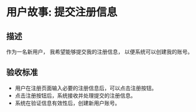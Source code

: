 # 用户故事: 提交注册信息

## 描述

作为一名新用户，
我希望能够提交我的注册信息，
以便系统可以创建我的账号。

## 验收标准

- 用户在注册页面输入必要的注册信息后，可以点击注册按钮。
- 点击注册按钮后，系统接收并处理提交的注册信息。
- 系统在验证信息有效性后，创建新用户账号。
